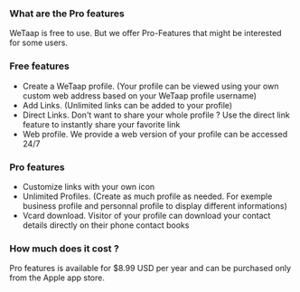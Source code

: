 ### **What are the Pro features** <a name="pro-features"></a>

WeTaap is free to use. But we offer Pro-Features that might be interested for some users.

### **Free features** <a name="free-features"></a>

- Create a WeTaap profile. (Your profile can be viewed using your own custom web address based on your WeTaap profile username)
- Add Links. (Unlimited links can be added to your profile)
- Direct Links. Don't want to share your whole profile ? Use the direct link feature to instantly share your favorite link
- Web profile. We provide a web version of your profile can be accessed 24/7

### **Pro features** <a name="pro-features"></a>

- Customize links with your own icon
- Unlimited Profiles. (Create as much profile as needed. For exemple business profile and personnal profile to display different informations)
- Vcard download. Visitor of your profile can download your contact details directly on their phone contact books


### **How much does it cost ?** <a name="pro-prices"></a>

Pro features is available for $8.99 USD per year and can be purchased only from the Apple app store.